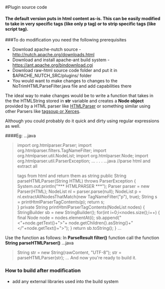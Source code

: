 #Plugin source code
#### The default version puts in html content as-is. This can be easily modified to take in very specific tags (like only **p** tag) or to strip specific tags (like **script** tag). 
###To do modification you need the following prerequisites
- Download apache-nutch source - http://nutch.apache.org/downloads.html
- Download and install apache-ant build system - https://ant.apache.org/bindownload.cgi
- Download raw-html source code folder and put it in $APACHE_NUTCH_SRC/plugins/ folder
- You would want to make changes to changes to the NoTrimHTMLParseFilter.java file and add capabilities there

The ideal way to make changes would be to write a function that takes in the the HTMLString stored in **str** variable  and creates a **Node object** provided by a HTML parser like [HTMLParser](http://htmlparser.sourceforge.net/) or something similar using other Parsers like [tagsoup or Xerces](http://htmlparsing.com/java.html).

Although you could probably do it quick and dirty using regular expressions as well.

####Eg:
...java
>import org.htmlparser.Parser;
>import org.htmlparser.filters.TagNameFilter;
>import org.htmlparser.util.NodeList;
>import org.htmlparser.Node;
>import org.htmlparser.util.ParserException;
...
. . .
...java
>    //parse html and extract all <p> tags from html and return them as string
>	 public String parseHTMLParser(String HTML) throws ParserException
>    {
>        System.out.println("*** HTMLPARSER ***");
>        Parser parser = new Parser(HTML);
>        NodeList nl = parser.parse(null);
>        NodeList p = nl.extractAllNodesThatMatch(new TagNameFilter("p"), true);
>        String s = printHtmlParserTagContents(p);
>        return s;        
>    }
>     private String printHtmlParserTagContents(NodeList nodes) {
>        StringBuilder sb = new StringBuilder();
>         for(int i=0;i<nodes.size();i++) {
>            final Node node = nodes.elementAt(i);
>            sb.append("<"+node.getText()+">"+ node.getChildren().asString()+"</"+node.getText()+">");
>        }
>         return sb.toString();
>    }
... 

Use the function as follows: In **ParseResult filter()** function call the function **String parseHTMLParser()**
...java
 >String str = new String(rawContent, "UTF-8");
 >str = parseHTMLParser(str);
...
 And now you're ready to build it.

 ### How to build after modification 
 - add any external libraries used into the build system